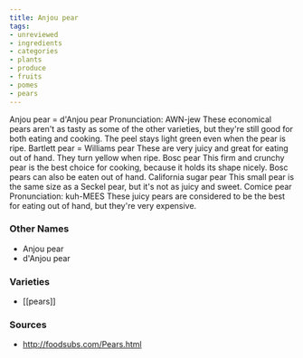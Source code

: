 ```yaml
---
title: Anjou pear
tags:
- unreviewed
- ingredients
- categories
- plants
- produce
- fruits
- pomes
- pears
---
```

Anjou pear = d'Anjou pear Pronunciation: AWN-jew These economical pears aren't as tasty as some of the other varieties, but they're still good for both eating and cooking. The peel stays light green even when the pear is ripe. Bartlett pear = Williams pear These are very juicy and great for eating out of hand. They turn yellow when ripe. Bosc pear This firm and crunchy pear is the best choice for cooking, because it holds its shape nicely. Bosc pears can also be eaten out of hand. California sugar pear This small pear is the same size as a Seckel pear, but it's not as juicy and sweet. Comice pear Pronunciation: kuh-MEES These juicy pears are considered to be the best for eating out of hand, but they're very expensive.

### Other Names

* Anjou pear
* d'Anjou pear

### Varieties

* [[pears]]

### Sources
* http://foodsubs.com/Pears.html
